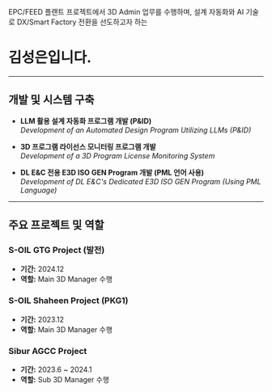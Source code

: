 EPC/FEED 플랜트 프로젝트에서 3D Admin 업무를 수행하며, 설계 자동화와 AI 기술로 DX/Smart Factory 전환을 선도하고자 하는
# 김성은입니다.

---

## 개발 및 시스템 구축

- **LLM 활용 설계 자동화 프로그램 개발 (P&ID)**  
  _Development of an Automated Design Program Utilizing LLMs (P&ID)_

- **3D 프로그램 라이선스 모니터링 프로그램 개발**  
  _Development of a 3D Program License Monitoring System_

- **DL E&C 전용 E3D ISO GEN Program 개발 (PML 언어 사용)**  
  _Development of DL E&C's Dedicated E3D ISO GEN Program (Using PML Language)_

---

## 주요 프로젝트 및 역할

### S-OIL GTG Project (발전)
- **기간:** 2024.12  
- **역할:** Main 3D Manager 수행

### S-OIL Shaheen Project (PKG1)
- **기간:** 2023.12  
- **역할:** Main 3D Manager 수행

### Sibur AGCC Project
- **기간:** 2023.6 ~ 2024.1  
- **역할:** Sub 3D Manager 수행
